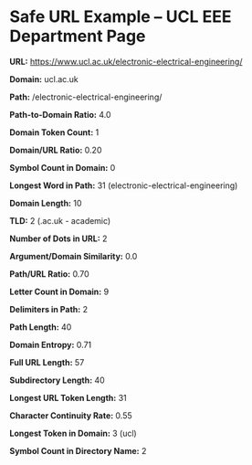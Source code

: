 # Safe URL Example – UCL EEE Department Page

**URL:** https://www.ucl.ac.uk/electronic-electrical-engineering/

**Domain:** ucl.ac.uk

**Path:** /electronic-electrical-engineering/

**Path-to-Domain Ratio:** 4.0

**Domain Token Count:** 1

**Domain/URL Ratio:** 0.20

**Symbol Count in Domain:** 0

**Longest Word in Path:** 31 (electronic-electrical-engineering)

**Domain Length:** 10

**TLD:** 2 (.ac.uk - academic)

**Number of Dots in URL:** 2

**Argument/Domain Similarity:** 0.0

**Path/URL Ratio:** 0.70

**Letter Count in Domain:** 9

**Delimiters in Path:** 2

**Path Length:** 40

**Domain Entropy:** 0.71

**Full URL Length:** 57

**Subdirectory Length:** 40

**Longest URL Token Length:** 31

**Character Continuity Rate:** 0.55

**Longest Token in Domain:** 3 (ucl)

**Symbol Count in Directory Name:** 2
